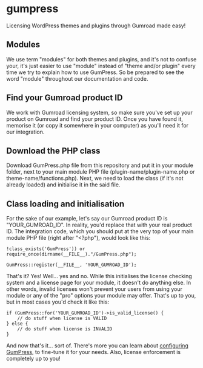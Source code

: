 # gumpress
Licensing WordPress themes and plugins through Gumroad made easy!

## Modules

We use term "modules" for both themes and plugins, and it's not to confuse your, it's just easier to use "module" instead of "theme and/or plugin" every time we try to explain how to use GumPress. So be prepared to see the word "module" throughout our documentation and code.

## Find your Gumroad product ID

We work with Gumroad licensing system, so make sure you've set up your product on Gumroad and find your product ID. Once you have found it, memorise it (or copy it somewhere in your computer) as you'll need it for our integration.

## Download the PHP class

Download GumPress.php file from this repository and put it in your module folder, next to your main module PHP file (plugin-name/plugin-name.php or theme-name/functions.php). Next, we need to load the class (if it's not already loaded) and initialise it in the said file.

## Class loading and initialisation

For the sake of our example, let's say our Gumroad product ID is "YOUR_GUMROAD_ID". In reality, you'd replace that with your real product ID. The integration code, which you should put at the very top of your main module PHP file (right after "<?php"), would look like this:

```
!class_exists('GumPress')) or require_once(dirname(__FILE__)."/GumPress.php");

GumPress::register(__FILE__, 'YOUR_GUMROAD_ID');
```

That's it? Yes! Well... yes and no. While this initialises the license checking system and a license page for your module, it doesn't do anything else. In other words, invalid licenses won't prevent your users from using your module or any of the "pro" options your module may offer. That's up to you, but in most cases you'd check it like this:

```
if (GumPress::for('YOUR_GUMROAD_ID')->is_valid_license() {
    // do stuff when license is VALID
} else {
    // do stuff when license is INVALID
}
```

And now that's it... sort of. There's more you can learn about [configuring GumPress](https://gumpress.tawk.help/article/configuring-gumpress), to fine-tune it for your needs. Also, license enforcement is completely up to you!
